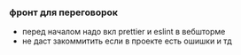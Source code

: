 ### фронт для переговорок

- перед началом надо вкл prettier и eslint в вебшторме
- не даст закоммитить если в проекте есть ошишки и тд
